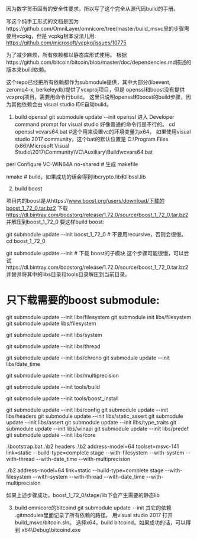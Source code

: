 因为数字货币固有的安全性要求，所以写了这个完全从源代码build的手册。

写这个纯手工形式的文档是因为https://github.com/OmniLayer/omnicore/tree/master/build_msvc里的步骤需要用vcpkg，但是 vcpkg根本没法儿用: https://github.com/microsoft/vcpkg/issues/10775


为了减少麻烦，所有依赖都以静态库形式使用。
根据https://github.com/bitcoin/bitcoin/blob/master/doc/dependencies.md描述的版本来build依赖。

这个repo已经把所有依赖都作为submodule提供，其中大部分(libevent, zeromq4-x, berkeleydb)提供了vcxproj项目，但是 openssl和boost没有提供vcxproj项目，需要用命令行build。
这里只说明openssl和boost的build步骤，因为其他依赖会由 visual studio IDE自动bulid。

1. build openssl
git submodule update --init openssl
进入 Developer command prompt for visual studio 好像普通的命令行是不行的。
cd openssl
vcvars64.bat #这个用来设置vc的环境变量为x64。 如果使用visual studio 2017  community，这个bat的默认位置是 C:\Program Files (x86)\Microsoft Visual Studio\2017\Community\VC\Auxiliary\Build\vcvars64.bat

perl Configure VC-WIN64A no-shared # 生成 makefile

nmake # build，如果成功的话会得到libcrypto.lib和libssl.lib

2. build boost

项目内的boost是从https://www.boost.org/users/download/下载的boost_1_72_0.tar.bz2
下载 https://dl.bintray.com/boostorg/release/1.72.0/source/boost_1_72_0.tar.bz2 并解压到boost_1_72_0
要这样build boost: 

git submodule update --init boost_1_72_0 # 不要用recursive，否则会很慢。
cd boost_1_72_0

git submodule update --init # 下载 boost的子模块 这个步骤可能很慢，可以尝试https://dl.bintray.com/boostorg/release/1.72.0/source/boost_1_72_0.tar.bz2 并替并将其中的libs目录和tools目录解压到当前目录。

# 只下载需要的boost submodule:
git submodule update --init libs/filesystem
git submodule init libs/filesystem
git submodule update libs/filesystem

git submodule update --init libs/system

git submodule update --init libs/thread

git submodule update --init libs/chrono
git submodule update --init libs/date_time

git submodule update --init libs/multiprecision

git submodule update --init tools/build

git submodule update --init tools/boost_install

git submodule update --init libs/config
git submodule update --init libs/headers
git submodule update --init libs/static_assert
git submodule update --init libs/assert
git submodule update --init libs/type_traits
git submodule update --init libs/winapi
git submodule update --init libs/predef
git submodule update --init libs/core

.\bootstrap.bat
.\b2 headers
.\b2 address-model=64 toolset=msvc-141 link=static --build-type=complete stage --with-filesystem --with-system --with-thread --with-date_time --with-multiprecision


./b2 address-model=64 link=static --build-type=complete stage --with-filesystem --with-system --with-thread --with-date_time --with-multiprecision


如果上述步骤成功，boost_1_72_0/stage/lib下会产生需要的静态lib

3. build omnicore的bitcoind
git submodule update --init 其它的依赖 .gitmodules里面记录了所有依赖的路径。
用visual studio 2017 打开 build_msvc/bitcoin.sln。
选择x64，build bitcoind。如果成功的话，可以得到 x64\Debug\bitcoind.exe